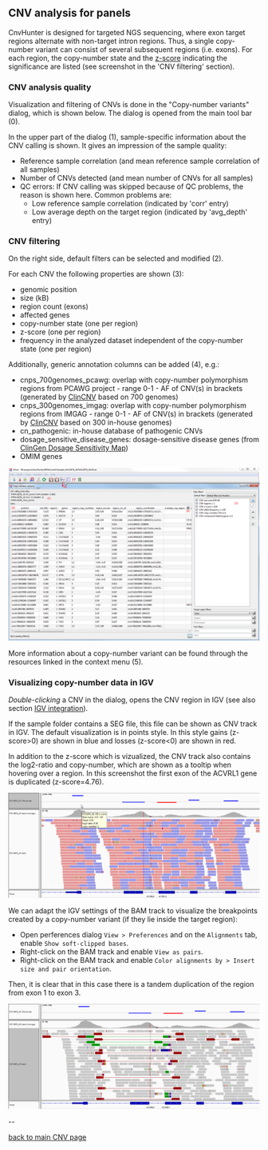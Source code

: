 ## CNV analysis for panels 


CnvHunter is designed for targeted NGS sequencing, where exon target regions alternate with non-target intron regions. Thus, a single copy-number variant can consist of several subsequent regions (i.e. exons). For each region, the copy-number state and the [z-score](https://en.wikipedia.org/wiki/Standard_score) indicating the significance are listed (see screenshot in the 'CNV filtering' section).

### CNV analysis quality

Visualization and filtering of CNVs is done in the "Copy-number variants" dialog, which is shown below.
The dialog is opened from the main tool bar (0). 

In the upper part of the dialog (1), sample-specific information about the CNV calling is shown. It gives an impression  of the sample quality:

* Reference sample correlation (and mean reference sample correlation of all samples)
* Number of CNVs detected (and mean number of CNVs for all samples)
* QC errors: If CNV calling was skipped because of QC problems, the reason is shown here. Common problems are:
	* Low reference sample correlation (indicated by 'corr' entry)
	* Low average depth on the target region (indicated by 'avg_depth' entry)

### CNV filtering

On the right side, default filters can be selected and modified (2).

For each CNV the following properties are shown (3):

* genomic position
* size (kB)
* region count (exons)
* affected genes
* copy-number state (one per region)
* z-score (one per region)
* frequency in the analyzed dataset independent of the copy-number state (one per region)

Additionally, generic annotation columns can be added (4), e.g.:

* cnps_700genomes_pcawg: overlap with copy-number polymorphism regions from PCAWG project - range 0-1 - AF of CNV(s) in brackets (generated by [ClinCNV](https://github.com/imgag/ClinCNV) based on 700 genomes)
* cnps_300genomes_imgag: overlap with copy-number polymorphism regions from IMGAG - range 0-1 - AF of CNV(s) in brackets (generated by [ClinCNV](https://github.com/imgag/ClinCNV) based on 300 in-house genomes)
* cn_pathogenic: in-house database of pathogenic CNVs
* dosage_sensitive_disease_genes: dosage-sensitive disease genes (from [ClinGen Dosage Sensitivity Map](https://www.ncbi.nlm.nih.gov/projects/dbvar/clingen/))
* OMIM genes

![alt text](cnv_filtering.png)

More information about a copy-number variant can be found through the resources linked in the context menu (5). 


### Visualizing copy-number data in IGV

*Double-clicking* a CNV in the dialog, opens the CNV region in IGV (see also section [IGV integration](igv_integration.md)).

If the sample folder contains a SEG file, this file can be shown as CNV track in IGV. The default visualization is in points style. In this style gains (z-score>0) are shown in blue and losses (z-score<0) are shown in red.

In addition to the z-score which is vizualized, the CNV track also contains the log2-ratio and copy-number, which are shown as a tooltip when hovering over a region. In this screenshot the first exon of the ACVRL1 gene is duplicated (z-score=4.76).


![alt text](cnv_visualization.png)

We can adapt the IGV settings of the BAM track to visualize the breakpoints created by a copy-number variant (if they lie inside the target region):

* Open perferences dialog `View > Preferences` and on the `Alignments` tab, enable `Show soft-clipped bases`.
* Right-click on the BAM track and enable `View as pairs`.
* Right-click on the BAM track and enable `Color alignments by > Insert size and pair orientation`. 

Then, it is clear that in this case there is a tandem duplication of the region from exon 1 to exon 3.

![alt text](cnv_visualization2.png)

--

[back to main CNV page](cnv_analysis.md)
